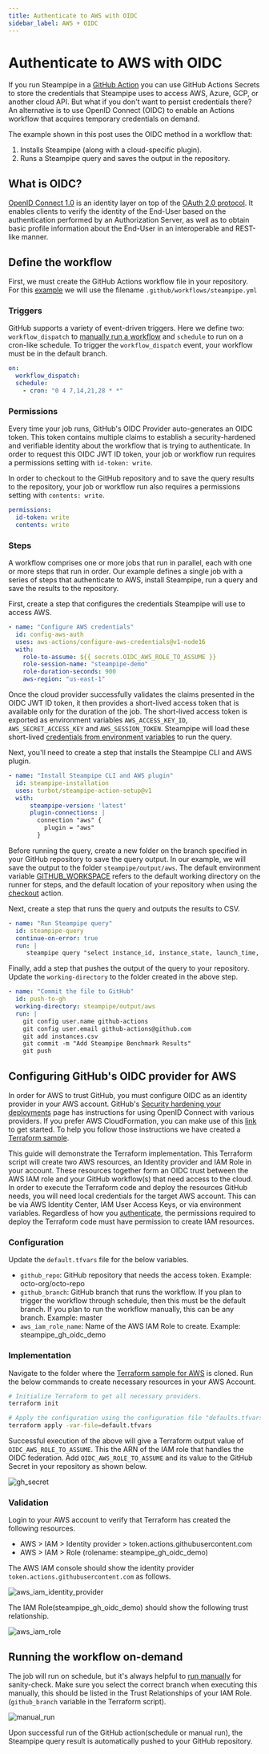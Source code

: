 ```yaml
---
title: Authenticate to AWS with OIDC
sidebar_label: AWS + OIDC
---
```


# Authenticate to AWS with OIDC

If you run Steampipe in a [GitHub Action](https://steampipe.io/docs/integrations/github_actions/installing_steampipe) you can use GitHub Actions Secrets to store the credentials that Steampipe uses to access AWS, Azure, GCP, or another cloud API. But what if you don't want to persist credentials there? An alternative is to use OpenID Connect (OIDC) to enable an Actions workflow that acquires temporary credentials on demand.

The example shown in this post uses the OIDC method in a workflow that:

1. Installs Steampipe (along with a cloud-specific plugin).
2. Runs a Steampipe query and saves the output in the repository.

## What is OIDC?

[OpenID Connect 1.0](https://openid.net/specs/openid-connect-core-1_0.html) is an identity layer on top of the [OAuth 2.0 protocol](https://www.rfc-editor.org/rfc/rfc6749). It enables clients to verify the identity of the End-User based on the authentication performed by an Authorization Server, as well as to obtain basic profile information about the End-User in an interoperable and REST-like manner.

## Define the workflow

First, we must create the GitHub Actions workflow file in your repository. For this [example](https://github.com/turbot/steampipe-samples/blob/main/all/github-actions-oidc/aws/steampipe-sample-aws-workflow.yml) we will use the filename `.github/workflows/steampipe.yml`

### Triggers

GitHub supports a variety of event-driven triggers. Here we define two: `workflow_dispatch` to [manually run a workflow](https://docs.github.com/en/actions/managing-workflow-runs/manually-running-a-workflow) and `schedule` to run on a cron-like schedule. To trigger the `workflow_dispatch` event, your workflow must be in the default branch.

```yaml
on:
  workflow_dispatch:
  schedule:
    - cron: "0 4 7,14,21,28 * *"
```

### Permissions

Every time your job runs, GitHub's OIDC Provider auto-generates an OIDC token. This token contains multiple claims to establish a security-hardened and verifiable identity about the workflow that is trying to authenticate. In order to request this OIDC JWT ID token, your job or workflow run requires a permissions setting with `id-token: write`.

In order to checkout to the GitHub repository and to save the query results to the repository, your job or workflow run also requires a permissions setting with `contents: write`.

```yaml
permissions:
  id-token: write
  contents: write
```

### Steps

A workflow comprises one or more jobs that run in parallel, each with one or more steps that run in order. Our example defines a single job with a series of steps that authenticate to AWS, install Steampipe, run a query and save the results to the repository.

First, create a step that configures the credentials Steampipe will use to access AWS.

```yaml
- name: "Configure AWS credentials"
  id: config-aws-auth
  uses: aws-actions/configure-aws-credentials@v1-node16
  with:
    role-to-assume: ${{ secrets.OIDC_AWS_ROLE_TO_ASSUME }}
    role-session-name: "steampipe-demo"
    role-duration-seconds: 900
    aws-region: "us-east-1"
```

Once the cloud provider successfully validates the claims presented in the OIDC JWT ID token, it then provides a short-lived access token that is available only for the duration of the job. The short-lived access token is exported as environment variables `AWS_ACCESS_KEY_ID`, `AWS_SECRET_ACCESS_KEY` and `AWS_SESSION_TOKEN`.
Steampipe will load these short-lived [credentials from environment variables](https://hub.steampipe.io/plugins/turbot/aws#credentials-from-environment-variables) to run the query.

Next, you'll need to create a step that installs the Steampipe CLI and AWS plugin.

```yaml
- name: "Install Steampipe CLI and AWS plugin"
  id: steampipe-installation
  uses: turbot/steampipe-action-setup@v1
  with:
      steampipe-version: 'latest'
      plugin-connections: |
        connection "aws" {
          plugin = "aws"
        }
```

Before running the query, create a new folder on the branch specified in your GitHub repository to save the query output. In our example, we will save the output to the folder `steampipe/output/aws`. The default environment variable [GITHUB_WORKSPACE](https://docs.github.com/en/actions/learn-github-actions/variables#default-environment-variables) refers to the default working directory on the runner for steps, and the default location of your repository when using the [checkout](https://github.com/actions/checkout) action.

Next, create a step that runs the query and outputs the results to CSV.

```yaml
- name: "Run Steampipe query"
  id: steampipe-query
  continue-on-error: true
  run: |
     steampipe query "select instance_id, instance_state, launch_time, state_transition_time from aws_ec2_instance" > output/aws/instances.csv 
```

Finally, add a step that pushes the output of the query to your repository. Update the `working-directory` to the folder created in the above step. 

```yaml
- name: "Commit the file to GitHub"
  id: push-to-gh
  working-directory: steampipe/output/aws
  run: |
    git config user.name github-actions
    git config user.email github-actions@github.com
    git add instances.csv
    git commit -m "Add Steampipe Benchmark Results"
    git push
```

## Configuring GitHub's OIDC provider for AWS

In order for AWS to trust GitHub, you must configure OIDC as an identity provider in your AWS account. GitHub's [Security hardening your deployments](https://docs.github.com/en/actions/deployment/security-hardening-your-deployments) page has instructions for using OpenID Connect with various providers. If you prefer AWS CloudFormation, you can make use of this [link](https://github.com/aws-actions/configure-aws-credentials#sample-iam-role-cloudformation-template) to get started. To help you follow those instructions we have created a [Terraform sample](https://github.com/turbot/steampipe-samples/tree/main/all/github-actions-oidc/aws).

This guide will demonstrate the Terraform implementation. This Terraform script will create two AWS resources, an Identity provider and IAM Role in your account. These resources together form an OIDC trust between the AWS IAM role and your GitHub workflow(s) that need access to the cloud. In order to execute the Terraform code and deploy the resources GitHub needs, you will need local credentials for the target AWS account. This can be via AWS Identity Center, IAM User Access Keys, or via environment variables. Regardless of how you [authenticate](https://registry.terraform.io/providers/hashicorp/aws/latest/docs#authentication-and-configuration), the permissions required to deploy the Terraform code must have permission to create IAM resources.

### Configuration

Update the `default.tfvars` file for the below variables.

* `github_repo`: GitHub repository that needs the access token. Example: octo-org/octo-repo
* `github_branch`: GitHub branch that runs the workflow. If you plan to trigger the workflow through schedule, then this must be the default branch. If you plan to run the workflow manually, this can be any branch. Example: master
* `aws_iam_role_name`: Name of the AWS IAM Role to create. Example: steampipe_gh_oidc_demo

### Implementation

Navigate to the folder where the [Terraform sample for AWS](https://github.com/turbot/steampipe-samples/tree/main/all/github-actions-oidc/aws) is cloned. Run the below commands to create necessary resources in your AWS Account.

```bash
# Initialize Terraform to get all necessary providers.
terraform init

# Apply the configuration using the configuration file "defaults.tfvars"
terraform apply -var-file=default.tfvars
```

Successful execution of the above will give a Terraform output value of `OIDC_AWS_ROLE_TO_ASSUME`. This the ARN of the IAM role that handles the OIDC federation. Add `OIDC_AWS_ROLE_TO_ASSUME` and its value to the GitHub Secret in your repository as shown below.

<div style={{"marginBottom":"2em","borderWidth":"thin", "borderStyle":"solid", "borderColor":"lightgray", "padding":"20px", "width":"90%"}}>
<img alt="gh_secret" src="/ci-cd-pipelines/oidc/gh_secret.png" />
</div>

### Validation

Login to your AWS account to verify that Terraform has created the following resources.

* AWS > IAM > Identity provider > token.actions.githubusercontent.com
* AWS > IAM > Role (rolename: steampipe_gh_oidc_demo)

The AWS IAM console should show the identity provider `token.actions.githubusercontent.com` as follows.
<div style={{"marginBottom":"2em","borderWidth":"thin", "borderStyle":"solid", "borderColor":"lightgray", "padding":"20px", "width":"90%"}}>
<img alt="aws_iam_identity_provider" src="/ci-cd-pipelines/oidc/aws_iam_identity_provider.png" />
</div>

The IAM Role(steampipe_gh_oidc_demo) should show the following trust relationship.
<div style={{"marginBottom":"2em","borderWidth":"thin", "borderStyle":"solid", "borderColor":"lightgray", "padding":"20px", "width":"90%"}}>
<img alt="aws_iam_role" src="/ci-cd-pipelines/oidc/aws_iam_role.png" />
</div>

## Running the workflow on-demand

The job will run on schedule, but it's always helpful to [run manually](https://docs.github.com/en/actions/managing-workflow-runs/manually-running-a-workflow) for sanity-check. Make sure you select the correct branch when executing this manually, this should be listed in the Trust Relationships of your IAM Role. (`github_branch` variable in the Terraform script).

<div style={{"marginBottom":"2em","borderWidth":"thin", "borderStyle":"solid", "borderColor":"lightgray", "padding":"20px", "width":"90%"}}>
<img alt="manual_run" src="/ci-cd-pipelines/oidc/manual_run.png" />
</div>

Upon successful run of the GitHub action(schedule or manual run), the Steampipe query result is automatically pushed to your GitHub repository.
